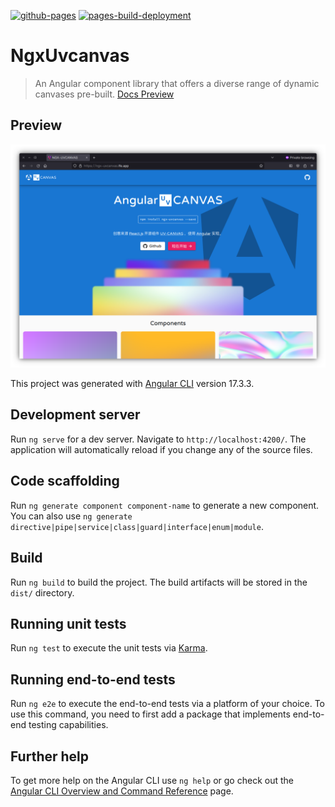 [![github-pages](https://github.com/teddingdev/ngx-uvcanvas/actions/workflows/github-pages.yaml/badge.svg)](https://github.com/teddingdev/ngx-uvcanvas/actions/workflows/github-pages.yml)
[![pages-build-deployment](https://github.com/teddingdev/ngx-uvcanvas/actions/workflows/pages/pages-build-deployment/badge.svg)](https://github.com/teddingdev/ngx-uvcanvas/actions/workflows/pages/pages-build-deployment)

# NgxUvcanvas

> An Angular component library that offers a diverse range of dynamic canvases pre-built. [Docs Preview](https://ngx-uvcanvas.ife.app)

## Preview
![Screenshot.png](./projects/site/src/assets/png/Screenshot.png)

This project was generated with [Angular CLI](https://github.com/angular/angular-cli) version 17.3.3.

## Development server

Run `ng serve` for a dev server. Navigate to `http://localhost:4200/`. The application will automatically reload if you change any of the source files.

## Code scaffolding

Run `ng generate component component-name` to generate a new component. You can also use `ng generate directive|pipe|service|class|guard|interface|enum|module`.

## Build

Run `ng build` to build the project. The build artifacts will be stored in the `dist/` directory.

## Running unit tests

Run `ng test` to execute the unit tests via [Karma](https://karma-runner.github.io).

## Running end-to-end tests

Run `ng e2e` to execute the end-to-end tests via a platform of your choice. To use this command, you need to first add a package that implements end-to-end testing capabilities.

## Further help

To get more help on the Angular CLI use `ng help` or go check out the [Angular CLI Overview and Command Reference](https://angular.io/cli) page.
